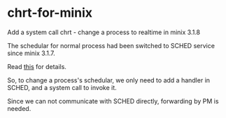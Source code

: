 chrt-for-minix
==============

Add a system call chrt - change a process to realtime in minix 3.1.8

The schedular for normal process had been switched to SCHED service since minix 3.1.7.

Read [this](http://www.minix3.org/docs/scheduling/report.pdf) for details.

So, to change a process's schedular, we only need to add a handler in SCHED, and a system call to invoke it.

Since we can not communicate with SCHED directly, forwarding by PM is needed.

